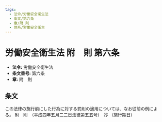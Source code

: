```yaml
---
tags:
  - 法令/労働安全衛生法
  - 条文/第六条
  - 章/附_則
  - 体系/労働安全衛生
---
```

# 労働安全衛生法 附　則 第六条

- **法令:** 労働安全衛生法
- **条文番号:** 第六条
- **章:** 附　則

## 条文
この法律の施行前にした行為に対する罰則の適用については、なお従前の例による。
附　則　（平成四年五月二二日法律第五五号）　抄
（施行期日）

